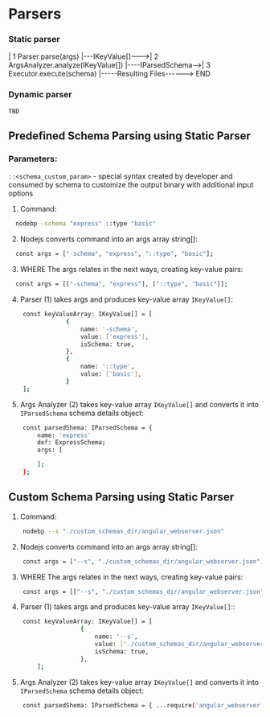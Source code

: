# Parsers

### Static parser
            
| 1  Parser.parse(args) |---IKeyValue[]--->| 2  ArgsAnalyzer.analyze(IKeyValue[]) |----IParsedSchema-->| 3 Executor.execute(schema) |-----Resulting Files------> END

### Dynamic parser
    TBD

## Predefined Schema Parsing using Static Parser

###      Parameters:

```::<schema_custom_param>``` - special syntax created by developer and consumed by schema to customize the output binary with additional input options

1) Command:

```sh
  nodebp -schema "express" ::type "basic"
```
2) Nodejs converts command into an args array string[]:
```sh
  const args = ["-schema", "express", "::type", "basic"];
```
3) WHERE The args relates in the next ways, creating key-value pairs:
```sh
  const args = [["-schema", "express"], ["::type", "basic"]];
```
4) Parser (1) takes args and produces key-value array ```IKeyValue[]```:
```sh
    const keyValueArray: IKeyValue[] = [
                {
                    name: '-schema',
                    value: ['express'],
                    isSchema: true,
                },
                {
                    name: '::type',
                    value: ['basic'],
                }
    ];
```
5) Args Analyzer (2) takes key-value array ```IKeyValue[]``` and converts it into ```IParsedSchema``` schema details object:
```sh
    const parsedShema: IParsedSchema = {
        name: 'express'
        def: ExpressSchema;
        args: [

        ];
    };
```
## Custom Schema Parsing using Static Parser                    

1) Command:
```sh
    nodebp --s "./custom_schemas_dir/angular_webserver.json"
```
2) Nodejs converts command into an args array string[]:
```sh
    const args = ["--s", "./custom_schemas_dir/angular_webserver.json"];
```
3) WHERE The args relates in the next ways, creating key-value pairs:
```sh
    const args = [["--s", "./custom_schemas_dir/angular_webserver.json"]];
```
4) Parser (1) takes args and produces key-value array ```IKeyValue[]```::
```sh
    const keyValueArray: IKeyValue[] = [
                    {
                        name: '--s',
                        value: ['./custom_schemas_dir/angular_webserver.json'],
                        isSchema: true,
                    },
        ];
```
5) Args Analyzer (2) takes key-value array ```IKeyValue[]``` and converts it into ```IParsedSchema``` schema details object:
```sh
    const parsedShema: IParsedSchema = { ...require('angular_webserver.json') };
```
                   